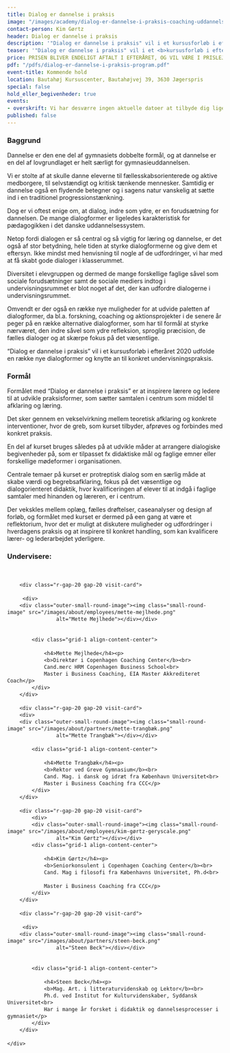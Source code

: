 ```yaml
---
title: Dialog er dannelse i praksis
image: "/images/academy/dialog-er-dannelse-i-praksis-coaching-uddannelse.png"
contact-person: Kim Gørtz
header: Dialog er dannelse i praksis
description: '"Dialog er dannelse i praksis" vil i et kursusforløb i efteråret 2020 udfolde en række nye dialogformer og knytte an til konkret undervisningspraksis.'
teaser: '"Dialog er dannelse i praksis" vil i et <b>kursusforløb i efteråret 2020</b> udfolde en række nye dialogformer og knytte an til konkret undervisningspraksis.'
price: PRISEN BLIVER ENDELIGT AFTALT I EFTERÅRET, OG VIL VÆRE I PRISLEJET 12.000 KR. PR. DELTAGER
pdf: "/pdfs/dialog-er-dannelse-i-praksis-program.pdf"
event-title: Kommende hold
location: Bautahøj Kursuscenter, Bautahøjvej 39, 3630 Jægerspris
special: false
hold_eller_begivenheder: true
events:
- overskrift: Vi har desværre ingen aktuelle datoer at tilbyde dig lige nu. Kontakt os meget gerne for mere information på info@copenhagencoaching.dk
published: false
---
```


### Baggrund

Dannelse er den ene del af gymnasiets
dobbelte formål, og at dannelse er en del af
lovgrundlaget er helt særligt for
gymnasieuddannelsen.


Vi er stolte af at skulle danne eleverne til
fællesskabsorienterede og aktive
medborgere, til selvstændigt og kritisk
tænkende mennesker. Samtidig er dannelse
også en flydende betegner og i sagens natur
vanskelig at sætte ind i en traditionel
progressionstænkning.


Dog er vi oftest enige om, at dialog, indre
som ydre, er en forudsætning for dannelsen.
De mange dialogformer er ligeledes
karakteristisk for pædagogikken i det
danske uddannelsessystem.


Netop fordi dialogen er så central og så
vigtig for læring og dannelse, er det også af
stor betydning, hele tiden at styrke
dialogformerne og give dem et eftersyn.
Ikke mindst med henvisning til nogle af de
udfordringer, vi har med at få skabt gode
dialoger i klasserummet.


Diversitet i elevgruppen og dermed de
mange forskellige faglige såvel som
sociale forudsætninger samt de sociale
mediers indtog i undervisningsrummet er
blot noget af det, der kan udfordre
dialogerne i undervisningsrummet.


Omvendt er der også en række nye
muligheder for at udvide paletten af
dialogformer, da bl.a. forskning, coaching
og aktionsprojekter i de senere år peger
på en række alternative dialogformer,
som har til formål at styrke nærværet,
den indre såvel som ydre refleksion,
sproglig præcision, de fælles dialoger og
at skærpe fokus på det væsentlige.


“Dialog er dannelse i praksis” vil i et
kursusforløb i efteråret 2020 udfolde en
række nye dialogformer og knytte an til
konkret undervisningspraksis.

### Formål


Formålet med “Dialog er dannelse i praksis”
er at inspirere lærere og ledere til at
udvikle praksisformer, som sætter
samtalen i centrum som middel til
afklaring og læring.


Det sker gennem en vekselvirkning
mellem teoretisk afklaring og
konkrete interventioner, hvor de greb,
som kurset tilbyder, afprøves og
forbindes med konkret praksis.


En del af kurset bruges således på at
udvikle måder at arrangere dialogiske
begivenheder på, som er tilpasset fx
didaktiske mål og faglige emner eller
forskellige mødeformer i organisationen.


Centrale temaer på kurset er protreptisk dialog som en særlig måde at skabe værdi og begrebsafklaring, fokus på det væsentlige og dialogorienteret didaktik, hvor kvalificeringen af elever til at indgå i faglige samtaler med hinanden og læreren, er i centrum.


Der vekskles mellem oplæg, fælles
drøftelser, caseanalyser og design af
forløb, og formålet med kurset er dermed
på een gang at være et reflektorium, hvor
det er muligt at diskutere muligheder og
udfordringer i hverdagens praksis og at
inspirere til konkret handling, som kan
kvalificere lærer- og lederarbejdet
yderligere.

### Undervisere:
<br>

<div class="grid-2 r-gap-20 gap-40">

        <div class="r-gap-20 gap-20 visit-card">

         <div>
        <div class="outer-small-round-image"><img class="small-round-image" src="/images/about/employees/mette-mejlhede.png"
                    alt="Mette Mejlhede"></div></div>

           
            <div class="grid-1 align-content-center">
                
                <h4>Mette Mejlhede</h4><p>
                <b>Direktør i Copenhagen Coaching Center</b><br>
                Cand.merc HRM Copenhagen Business School<br>
                Master i Business Coaching, EIA Master Akkrediteret Coach</p>
            </div>
        </div>

        <div class="r-gap-20 gap-20 visit-card">
        <div>
        <div class="outer-small-round-image"><img class="small-round-image" src="/images/about/partners/mette-trangbæk.png"
                    alt="Mette Trangbæk"></div></div>
           
            <div class="grid-1 align-content-center">
                
                <h4>Mette Trangbæk</h4><p>
                <b>Rektor ved Greve Gymnasium</b><br>
                Cand. Mag. i dansk og idræt fra København Universitet<br>
                Master i Business Coaching fra CCC</p>
            </div>
        </div>

        <div class="r-gap-20 gap-20 visit-card">
            <div>
            <div class="outer-small-round-image"><img class="small-round-image" src="/images/about/employees/kim-gørtz-geryscale.png"
                    alt="Kim Gørtz"></div></div>
            <div class="grid-1 align-content-center">
                
                <h4>Kim Gørtz</h4><p>
                <b>Seniorkonsulent i Copenhagen Coaching Center</b><br>
                Cand. Mag i filosofi fra Københavns Universitet, Ph.d<br>
                
                Master i Business Coaching fra CCC</p>
            </div>
        </div>

        <div class="r-gap-20 gap-20 visit-card">

         <div>
        <div class="outer-small-round-image"><img class="small-round-image" src="/images/about/partners/steen-beck.png"
                    alt="Steen Beck"></div></div>

           
            <div class="grid-1 align-content-center">
                
                <h4>Steen Beck</h4><p>
                <b>Mag. Art. i litteraturvidenskab og Lektor</b><br>
                Ph.d. ved Institut for Kulturvidenskaber, Syddansk Universitet<br>
                Har i mange år forsket i didaktik og dannelsesprocesser i gymnasiet</p>
            </div>
        </div>

    </div>